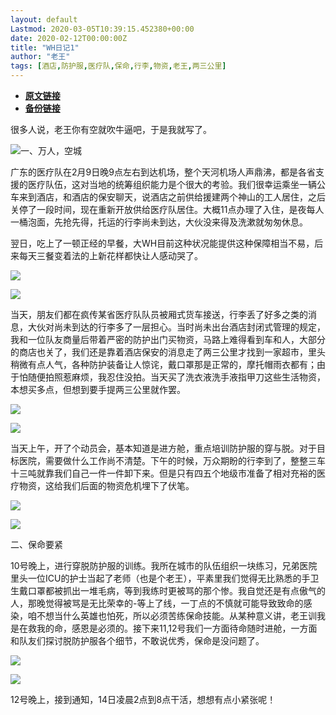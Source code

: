 ```yaml
---
layout: default
Lastmod: 2020-03-05T10:39:15.452380+00:00
date: 2020-02-12T00:00:00Z
title: "WH日记1"
author: "老王"
tags: [酒店,防护服,医疗队,保命,行李,物资,老王,两三公里]
---
```


* [**原文链接**](https://mp.weixin.qq.com/s/u3bJfe_Cz1V-86Zlcw7kwA)
* [**备份链接**](http://archive.ph/LARCa)


很多人说，老王你有空就吹牛逼吧，于是我就写了。

![](/images/post/7720c18581bb9a51079a99a80277cea8.jpg)一、万人，空城

广东的医疗队在2月9日晚9点左右到达机场，整个天河机场人声鼎沸，都是各省支援的医疗队伍，这对当地的统筹组织能力是个很大的考验。我们很幸运乘坐一辆公车来到酒店，和酒店的保安聊天，说酒店之前供给援建两个神山的工人居住，之后关停了一段时间，现在重新开放供给医疗队居住。大概11点办理了入住，是夜每人一桶泡面，先抢先得，托运的行李尚未到达，大伙没来得及洗漱就匆匆休息。

翌日，吃上了一顿正经的早餐，大WH目前这种状况能提供这种保障相当不易，后来每天三餐变着法的上新花样都快让人感动哭了。

![](/images/post/2fa17429317c3e1843a162e6085805b7.jpg)

![](/images/post/2a51d68cfa3672a51ecc90d39b2868b2.jpg)

当天，朋友们都在疯传某省医疗队队员被厢式货车接送，行李丢了好多之类的消息，大伙对尚未到达的行李多了一层担心。当时尚未出台酒店封闭式管理的规定，我和一位队友商量后带着严密的防护出门买物资，马路上难得看到车和人，大部分的商店也关了，我们还是靠着酒店保安的消息走了两三公里才找到一家超市，里头稍微有点人气，各种防护装备让人惊诧，戴口罩那是正常的，摩托帽雨衣都有；由于怕随便拍照惹麻烦，我忍住没拍。当天买了洗衣液洗手液指甲刀这些生活物资，本想买多点，但想到要手提两三公里就作罢。

![](/images/post/38c14bb4465e6208c3fae31628a32bb7.jpg)

![](/images/post/02a410456da0263b9a1006507dfa71b1.jpg)

当天上午，开了个动员会，基本知道是进方舱，重点培训防护服的穿与脱。对于目标医院，需要做什么工作尚不清楚。下午的时候，万众期盼的行李到了，整整三车十三吨就靠我们自己一件一件卸下来。但是只有四五个地级市准备了相对充裕的医疗物资，这给我们后面的物资危机埋下了伏笔。

![](/images/post/5d5038641cf217fdce853eaf2e6ce2ab.jpg)

![](/images/post/3b019071b78864b0a43c95aa2fe850cf.jpg)

二、保命要紧

10号晚上，进行穿脱防护服的训练。我所在城市的队伍组织一块练习，兄弟医院里头一位ICU的护士当起了老师（也是个老王），平素里我们觉得无比熟悉的手卫生戴口罩都被抓出一堆毛病，等到我练时更被骂的那个惨。我自觉还是有点傲气的人，那晚觉得被骂是无比荣幸的-等上了线，一丁点的不慎就可能导致致命的感染，咱不想当什么英雄也怕死，所以必须苦练保命技能。从某种意义讲，老王训我是在救我的命，感恩是必须的。接下来11,12号我们一方面待命随时进舱，一方面和队友们探讨脱防护服各个细节，不敢说优秀，保命是没问题了。

![](/images/post/7088f8e0069fbff941301b7983b9f49a.jpg)

![](/images/post/1fa4013d2e02d5cd15976b20244a283a.jpg)

12号晚上，接到通知，14日凌晨2点到8点干活，想想有点小紧张呢！

